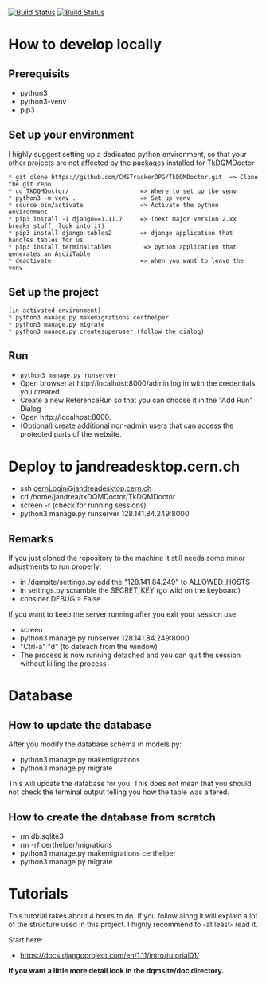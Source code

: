[![Build Status](https://travis-ci.com/ptrstn/TkDQMDoctor.svg?branch=master)](https://travis-ci.com/ptrstn/TkDQMDoctor)
[![Build Status](https://travis-ci.com/ptrstn/TkDQMDoctor.svg?branch=develop)](https://travis-ci.com/ptrstn/TkDQMDoctor)

# How to develop locally

## Prerequisits

* python3
* python3-venv
* pip3 

## Set up your environment

I highly suggest setting up a dedicated python environment, so that your other projects are not affected by the packages installed for TkDQMDoctor
```
* git clone https://github.com/CMSTrackerDPG/TkDQMDoctor.git  => Clone the git repo
* cd TkDQMDoctor/                    => Where to set up the venv
* python3 -m venv .                  => Set up venv
* source bin/activate                => Activate the python environment
* pip3 install -I django==1.11.7     => (next major version 2.xx breaks stuff, look into it)
* pip3 install django-tables2        => django application that handles tables for us
* pip3 install terminaltables         => python application that generates an AsciiTable
* deactivate                         => when you want to leave the venv
```
## Set up the project
```
(in activated environment)
* python3 manage.py makemigrations certhelper
* python3 manage.py migrate
* python3 manage.py createsuperuser (follow the dialog)
```
## Run
*  <code>python3 manage.py runserver </code>
* Open browser at http://localhost:8000/admin log in with the credentials you created.
* Create a new ReferenceRun so that you can choose it in the "Add Run" Dialog
* Open http://localhost:8000.
* (Optional) create additional non-admin users that can access the protected parts of the website.

# Deploy to jandreadesktop.cern.ch
* ssh cernLogin@jandreadesktop.cern.ch
* cd /home/jandrea/tkDQMDoctor/TkDQMDoctor
* screen -r    (check for running sessions)
* python3 manage.py runserver 128.141.84.249:8000

## Remarks
If you just cloned the repository to the machine it still needs some minor adjustments to run properly:

* in /dqmsite/settings.py add the "128.141.84.249" to ALLOWED_HOSTS
* in settings.py scramble the SECRET_KEY (go wild on the keyboard)
* consider DEBUG = False


If you want to keep the server running after you exit your session use:

* screen
* python3 manage.py runserver 128.141.84.249:8000
* "Ctrl-a" "d"    (to deteach from the window)
* The process is now running detached and you can quit the session without killing the process

# Database

## How to update the database
After you modify the database schema in models.py:

* python3 manage.py makemigrations
* python3 manage.py migrate

This will update the database for you.
This does not mean that you should not check the terminal output telling you how the table was altered.

## How to create the database from scratch

* rm db.sqlite3
* rm -rf certhelper/migrations
* python3 manage.py makemigrations certhelper
* python3 manage.py migrate

# Tutorials
This tutorial takes about 4 hours to do. If you follow along it will explain a lot of the structure used in this project.
I highly recommend to -at least- read it.

Start here:

* https://docs.djangoproject.com/en/1.11/intro/tutorial01/



<b>If you want a little more detail look in the dqmsite/doc directory.</b>

